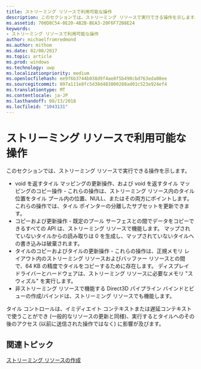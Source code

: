 ```yaml
---
title: ストリーミング リソースで利用可能な操作
description: このセクションでは、ストリーミング リソースで実行できる操作を示します。
ms.assetid: 700D8C54-0E20-4B2B-BEA3-20F6F72B8E24
keywords:
- ストリーミング リソースで利用可能な操作
author: michaelfromredmond
ms.author: mithom
ms.date: 02/08/2017
ms.topic: article
ms.prod: windows
ms.technology: uwp
ms.localizationpriority: medium
ms.openlocfilehash: ee9f6b3744b038d9f4ae0f5b490cbd763eda08ee
ms.sourcegitcommit: 897a111e8fc5d38d483800288ad01c523e924ef4
ms.translationtype: MT
ms.contentlocale: ja-JP
ms.lasthandoff: 08/13/2018
ms.locfileid: "1043131"
---
```

# <a name="operations-available-on-streaming-resources"></a>ストリーミング リソースで利用可能な操作


このセクションでは、ストリーミング リソースで実行できる操作を示します。

-   void を返すタイル マッピングの更新操作、および void を返すタイル マッピングのコピー操作 - これらの操作は、ストリーミング リソース内のタイル位置をタイル プール内の位置、NULL、またはその両方にポイントします。 これらの操作では、タイル ポインターの分離したサブセットを更新できます。
-   コピーおよび更新操作 - 既定のプール サーフェスとの間でデータをコピーできるすべての API は、ストリーミング リソースで機能します。 マップされていないタイルからの読み取りは 0 を生成し、マップされていないタイルへの書き込みは破棄されます。
-   タイルのコピーおよびタイルの更新操作 - これらの操作は、正規メモリ レイアウト内のストリーミング リソースおよびバッファー リソースとの間で、64 KB の精度でタイルをコピーするために存在します。 ディスプレイ ドライバーとハードウェアは、ストリーミング リソースに必要なメモリ "スウィズル" を実行します。
-   非ストリーミング リソースで機能する Direct3D パイプライン バインドとビューの作成/バインドは、ストリーミング リソースでも機能します。

タイル コントロールは、イミディエイト コンテキストまたは遅延コンテキストで使うことができ (一般的なリソースの更新と同様)、実行するとタイルへのその後のアクセス (以前に送信された操作ではなく) に影響が及びます。

## <a name="span-idrelated-topicsspanrelated-topics"></a><span id="related-topics"></span>関連トピック


[ストリーミング リソースの作成](creating-streaming-resources.md)

 

 




